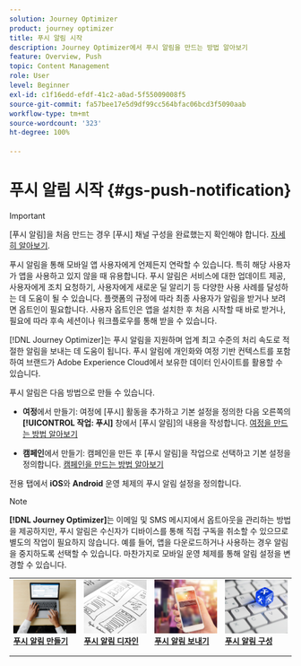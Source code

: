 ```yaml
---
solution: Journey Optimizer
product: journey optimizer
title: 푸시 알림 시작
description: Journey Optimizer에서 푸시 알림을 만드는 방법 알아보기
feature: Overview, Push
topic: Content Management
role: User
level: Beginner
exl-id: c1f16edd-efdf-41c2-a0ad-5f55009008f5
source-git-commit: fa57bee17e5d9df99cc564bfac06bcd3f5090aab
workflow-type: tm+mt
source-wordcount: '323'
ht-degree: 100%

---
```


# 푸시 알림 시작 {#gs-push-notification}

>[!IMPORTANT]
>
>[푸시 알림]을 처음 만드는 경우 [푸시] 채널 구성을 완료했는지 확인해야 합니다. [자세히 알아보기](push-gs.md).

푸시 알림을 통해 모바일 앱 사용자에게 언제든지 연락할 수 있습니다. 특히 해당 사용자가 앱을 사용하고 있지 않을 때 유용합니다. 푸시 알림은 서비스에 대한 업데이트 제공, 사용자에게 조치 요청하기, 사용자에게 새로운 딜 알리기 등 다양한 사용 사례를 달성하는 데 도움이 될 수 있습니다.  플랫폼의 규정에 따라 최종 사용자가 알림을 받거나 보려면 옵트인이 필요합니다. 사용자 옵트인은 앱을 설치한 후 처음 시작할 때 바로 받거나, 필요에 따라 후속 세션이나 워크플로우를 통해 받을 수 있습니다.

[!DNL Journey Optimizer]는 푸시 알림을 지원하며 업계 최고 수준의 처리 속도로 적절한 알림을 보내는 데 도움이 됩니다. 푸시 알림에 개인화와 여정 기반 컨텍스트를 포함하여 브랜드가 Adobe Experience Cloud에서 보유한 데이터 인사이트를 활용할 수 있습니다.

푸시 알림은 다음 방법으로 만들 수 있습니다.

* **여정**&#x200B;에서 만들기: 여정에 [푸시] 활동을 추가하고 기본 설정을 정의한 다음 오른쪽의 **[!UICONTROL 작업: 푸시]** 창에서 [푸시 알림]의 내용을 작성합니다. [여정을 만드는 방법 알아보기](../building-journeys/journey-gs.md)

* **캠페인**&#x200B;에서 만들기: 캠페인을 만든 후 [푸시 알림]을 작업으로 선택하고 기본 설정을 정의합니다. [캠페인을 만드는 방법 알아보기](../campaigns/create-campaign.md#configure)

전용 탭에서 **iOS**&#x200B;와 **Android** 운영 체제의 푸시 알림 설정을 정의합니다.

>[!NOTE]
>
>**[!DNL Journey Optimizer]**&#x200B;는 이메일 및 SMS 메시지에서 옵트아웃을 관리하는 방법을 제공하지만, 푸시 알림은 수신자가 디바이스를 통해 직접 구독을 취소할 수 있으므로 별도의 작업이 필요하지 않습니다. 예를 들어, 앱을 다운로드하거나 사용하는 경우 알림을 중지하도록 선택할 수 있습니다. 마찬가지로 모바일 운영 체제를 통해 알림 설정을 변경할 수 있습니다.

<table style="table-layout:fixed"><tr style="border: 0;">
<td>
<a href="create-push.md">
<img alt="리드" src="../assets/do-not-localize/push-create.jpg">
</a>
<div><a href="create-push.md"><strong>푸시 알림 만들기</strong>
</div>
<p>
</td>
<td>
<a href="design-push.md">
<img alt="드물게" src="../assets/do-not-localize/push-design.jpg">
</a>
<div>
<a href="design-push.md"><strong>푸시 알림 디자인</strong></a>
</div>
<p></td>
<td>
<a href="send-push.md">
<img alt="유효성 검사" src="../assets/do-not-localize/push-sending.jpg">
</a>
<div>
<a href="send-push.md"><strong>푸시 알림 보내기</strong></a>
</div>
<p>
</td>
<td>
<a href="push-gs.md">
<img alt="유효성 검사" src="../assets/do-not-localize/push-config.jpg">
</a>
<div>
<a href="push-gs.md"><strong>푸시 알림 구성</strong></a>
</div>
<p>
</td>
</tr></table>
